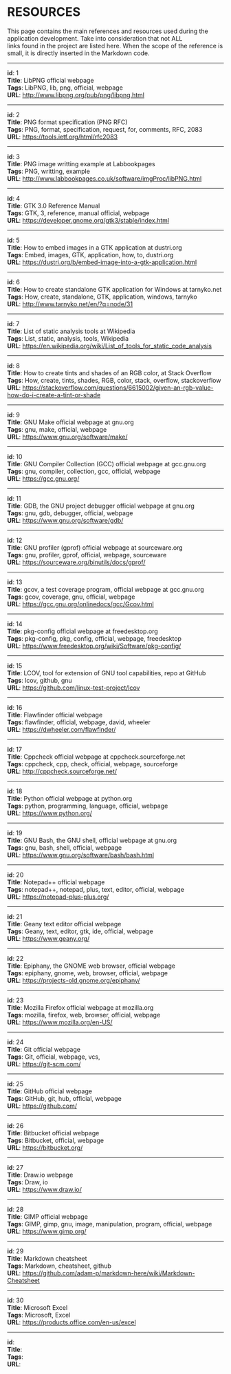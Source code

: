 RESOURCES   
==========   
   
This page contains the main references and resources used during the application development. Take into consideration that not ALL   
links found in the project are listed here. When the scope of the reference is small, it is directly inserted in the Markdown code.   
   
___   
**id**: 1       
**Title**: LibPNG official webpage      
**Tags**: LibPNG, lib, png, official, webpage      
**URL**: http://www.libpng.org/pub/png/libpng.html      
___   
**id**: 2        
**Title**: PNG format specification (PNG RFC)       
**Tags**: PNG, format, specification, request, for, comments, RFC, 2083       
**URL**: https://tools.ietf.org/html/rfc2083      
___   
**id**: 3        
**Title**: PNG image writting example at Labbookpages      
**Tags**: PNG, writting, example       
**URL**: http://www.labbookpages.co.uk/software/imgProc/libPNG.html     
___   
**id**: 4        
**Title**: GTK 3.0 Reference Manual       
**Tags**: GTK, 3, reference, manual official, webpage       
**URL**: https://developer.gnome.org/gtk3/stable/index.html     
___   
**id**: 5        
**Title**: How to embed images in a GTK application at dustri.org      
**Tags**: Embed, images, GTK, application, how, to, dustri.org       
**URL**: https://dustri.org/b/embed-image-into-a-gtk-application.html     
___   
**id**: 6        
**Title**: How to create standalone GTK application for Windows at tarnyko.net      
**Tags**: How, create, standalone, GTK, application, windows, tarnyko       
**URL**: http://www.tarnyko.net/en/?q=node/31   
___   
**id**: 7        
**Title**: List of static analysis tools at Wikipedia       
**Tags**: List, static, analysis, tools, Wikipedia       
**URL**: https://en.wikipedia.org/wiki/List_of_tools_for_static_code_analysis   
___   
**id**: 8        
**Title**: How to create tints and shades of an RGB color, at Stack Overflow       
**Tags**: How, create, tints, shades, RGB, color, stack, overflow, stackoverflow       
**URL**: https://stackoverflow.com/questions/6615002/given-an-rgb-value-how-do-i-create-a-tint-or-shade   
___   
**id**: 9       
**Title**: GNU Make official webpage at gnu.org     
**Tags**: gnu, make, official, webpage   
**URL**: https://www.gnu.org/software/make/   
___   
**id**: 10   
**Title**: GNU Compiler Collection (GCC) official webpage at gcc.gnu.org   
**Tags**: gnu, compiler, collection, gcc, official, webpage   
**URL**: https://gcc.gnu.org/   
___   
**id**: 11   
**Title**: GDB, the GNU project debugger official webpage at gnu.org   
**Tags**: gnu, gdb, debugger, official, webpage   
**URL**: https://www.gnu.org/software/gdb/   
___   
**id**: 12   
**Title**: GNU profiler (gprof) official webpage at sourceware.org   
**Tags**: gnu, profiler, gprof, official, webpage, sourceware   
**URL**: https://sourceware.org/binutils/docs/gprof/   
___   
**id**: 13   
**Title**: gcov, a test coverage program, official webpage at gcc.gnu.org   
**Tags**: gcov, coverage, gnu, official, webpage   
**URL**: https://gcc.gnu.org/onlinedocs/gcc/Gcov.html   
___   
**id**: 14   
**Title**: pkg-config official webpage at freedesktop.org   
**Tags**: pkg-config, pkg, config, official, webpage, freedesktop   
**URL**: https://www.freedesktop.org/wiki/Software/pkg-config/   
___   
**id**: 15   
**Title**: LCOV, tool for extension of GNU tool capabilities, repo at GitHub   
**Tags**: lcov, github, gnu   
**URL**: https://github.com/linux-test-project/lcov   
___   
**id**: 16   
**Title**: Flawfinder official webpage   
**Tags**: flawfinder, official, webpage, david, wheeler   
**URL**: https://dwheeler.com/flawfinder/   
___   
**id**: 17   
**Title**: Cppcheck official webpage at cppcheck.sourceforge.net   
**Tags**: cppcheck, cpp, check, official, webpage, sourceforge   
**URL**: http://cppcheck.sourceforge.net/   
___   
**id**: 18   
**Title**: Python official webpage at python.org   
**Tags**: python, programming, language, official, webpage   
**URL**: https://www.python.org/   
___   
**id**: 19   
**Title**: GNU Bash, the GNU shell, official webpage at gnu.org   
**Tags**: gnu, bash, shell, official, webpage   
**URL**: https://www.gnu.org/software/bash/bash.html   
___   
**id**: 20   
**Title**: Notepad++ official webpage   
**Tags**: notepad++, notepad, plus, text, editor, official, webpage   
**URL**: https://notepad-plus-plus.org/   
___   
**id**: 21   
**Title**: Geany text editor official webpage   
**Tags**: Geany, text, editor, gtk, ide, official, webpage   
**URL**: https://www.geany.org/   
___   
**id**: 22   
**Title**: Epiphany, the GNOME web browser, official webpage   
**Tags**: epiphany, gnome, web, browser, official, webpage   
**URL**: https://projects-old.gnome.org/epiphany/   
___   
**id**: 23   
**Title**: Mozilla Firefox official webpage at mozilla.org   
**Tags**: mozilla, firefox, web, browser, official, webpage   
**URL**: https://www.mozilla.org/en-US/   
___   
**id**: 24      
**Title**: Git official webpage      
**Tags**: Git, official, webpage, vcs,       
**URL**: https://git-scm.com/   
___   
**id**: 25      
**Title**: GitHub official webpage      
**Tags**: GitHub, git, hub, official, webpage      
**URL**: https://github.com/   
___   
**id**: 26     
**Title**: Bitbucket official webpage      
**Tags**: Bitbucket, official, webpage      
**URL**: https://bitbucket.org/   
___   
**id**: 27   
**Title**: Draw.io webpage      
**Tags**: Draw, io      
**URL**: https://www.draw.io/   
___   
**id**: 28   
**Title**: GIMP official webpage      
**Tags**: GIMP, gimp, gnu, image, manipulation, program, official, webpage      
**URL**: https://www.gimp.org/   
___   
**id**: 29      
**Title**: Markdown cheatsheet      
**Tags**: Markdown, cheatsheet, github      
**URL**: https://github.com/adam-p/markdown-here/wiki/Markdown-Cheatsheet   
___   
**id**: 30      
**Title**: Microsoft Excel     
**Tags**: Microsoft, Excel     
**URL**: https://products.office.com/en-us/excel   
___   
**id**:   
**Title**:   
**Tags**:   
**URL**:   
 
